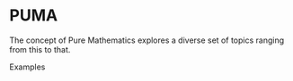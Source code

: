 # PUMA
The concept of Pure Mathematics explores a diverse set of topics ranging from this to that.

Examples
